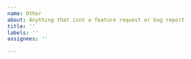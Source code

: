 ```yaml
---
name: Other
about: Anything that isnt a feature request or bug report
title: ''
labels: ''
assignees: ''

---
```



